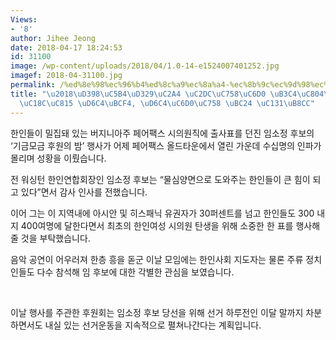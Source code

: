 ```yaml
---
Views:
- '8'
author: Jihee Jeong
date: 2018-04-17 18:24:53
id: 31100
image: /wp-content/uploads/2018/04/1.0-14-e1524007401252.jpg
imagef: 2018-04-31100.jpg
permalink: /%ed%8e%98%ec%96%b4%ed%8c%a9%ec%8a%a4-%ec%8b%9c%ec%9d%98%ec%9b%90-%eb%8f%84%ec%a0%84-%ec%9e%84%ec%86%8c%ec%a0%95-%ed%9b%84%eb%b3%b4-%ed%9b%84%ec%9b%90%ec%9d%98-%eb%b0%a4-%ec%84%b1/
title: "\u2018\uD398\uC5B4\uD329\uC2A4 \uC2DC\uC758\uC6D0 \uB3C4\uC804\u2019 \uC784\
  \uC18C\uC815 \uD6C4\uBCF4, \uD6C4\uC6D0\uC758 \uBC24 \uC131\uB8CC"
---
```


한인들이 밀집돼 있는 버지니아주 페어팩스 시의원직에 출사표를 던진 임소정 후보의 ‘기금모금 후원의 밤’ 행사가 어제 페어팩스 올드타운에서 열린 가운데 수십명의 인파가 몰리며 성황을 이뤘습니다.

전 워싱턴 한인연합회장인 임소정 후보는 “물심양면으로 도와주는 한인들이 큰 힘이 되고 있다”면서 감사 인사를 전했습니다.

이어 그는 이 지역내에 아시안 및 히스패닉 유권자가 30퍼센트를 넘고 한인들도 300 내지 400여명에 달한다면서 최초의 한인여성 시의원 탄생을 위해 소중한 한 표를 행사해줄 것을 부탁했습니다.

음악 공연이 어우러져 한층 흥을 돋군 이날 모임에는 한인사회 지도자는 물론 주류 정치인들도 다수 참석해 임 후보에 대한 각별한 관심을 보였습니다.

&nbsp;

이날 행사를 주관한 후원회는 임소정 후보 당선을 위해 선거 하루전인 이달 말까지 차분하면서도 내실 있는 선거운동을 지속적으로 펼쳐나간다는 계획입니다.

&nbsp;